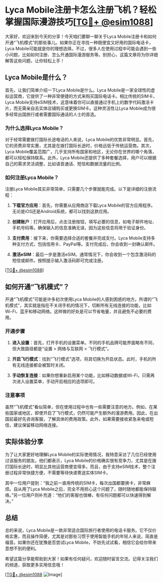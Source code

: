 # Lyca Mobile注册卡怎么注册飞机？轻松掌握国际漫游技巧[[TG💪+ @esim1088](https://t.me/s/esim1088)]

大家好，欢迎来到今天的分享！今天咱们要聊一聊关于Lyca Mobile注册卡和如何开通“飞机模式”的那些事儿。如果你正在寻找一种既便宜又好用的国际电话卡，Lyca Mobile可能就是你的理想选择。不过，很多人在使用过程中可能会遇到一些小问题，比如如何注册、怎么开通国际漫游服务等。别担心，这篇文章将为你详细解答这些问题，让你轻松上手！

## Lyca Mobile是什么？

首先，让我们简单介绍一下Lyca Mobile是什么。Lyca Mobile是一家全球性的虚拟运营商，它提供了一种非常便捷的方式来购买国际电话卡。相比传统的SIM卡，Lyca Mobile支持eSIM技术，这意味着你可以直接通过手机上的数字代码激活卡片，而无需亲自去实体店铺购买或更换SIM卡。这种灵活性让Lyca Mobile成为很多经常出国旅行或者需要国际通话的人士的首选。

### 为什么选择Lyca Mobile？

对于经常需要拨打国际长途电话的人来说，Lyca Mobile的优势非常明显。首先，它的资费非常实惠，尤其是在拨打国际长途时，价格远低于传统运营商。其次，Lyca Mobile覆盖范围广，几乎支持所有国家和地区，无论你在世界的哪个角落，都可以轻松保持联系。此外，Lyca Mobile还提供了多种套餐选择，用户可以根据自己的需求灵活调整，比如语音通话、短信和数据流量的比例。

### 如何注册Lyca Mobile？

注册Lyca Mobile其实非常简单，只需要几个步骤就能完成。以下是详细的注册流程：

1. **下载官方应用**：首先，你需要从应用商店下载Lyca Mobile的官方应用程序。无论是iOS还是Android系统，都可以找到这款应用。
   
2. **创建账户**：打开应用后，点击注册按钮，填写必要的信息，如电子邮件地址、手机号码等。确保输入的信息准确无误，因为这些信息将用于验证身份。

3. **支付费用**：接下来，你需要选择合适的套餐并完成支付。Lyca Mobile支持多种支付方式，包括信用卡、PayPal等。支付完成后，你会收到一封确认邮件。

4. **激活eSIM**：最后一步是激活eSIM。通常情况下，你会收到一个包含激活码的短信或邮件。按照提示输入激活码即可完成注册。

[[TG💪+ @esim1088](https://t.me/s/esim1088)]

## 如何开通“飞机模式”？

开通“飞机模式”可能是许多初次使用Lyca Mobile的人感到困惑的地方。所谓的“飞机模式”，其实就是指在不关闭手机的情况下，切断所有无线连接的功能，比如Wi-Fi、蓝牙和移动网络。这样做的好处是可以节省电量，并且避免不必要的费用。

### 开通步骤

1. **进入设置**：首先，打开手机的设置菜单。不同的手机品牌可能界面略有不同，但大致路径都是“设置 > 网络与互联网 > 飞行模式”。

2. **开启飞行模式**：找到“飞行模式”选项，将其切换为开启状态。此时，手机的所有无线连接都会被暂时关闭。

3. **手动恢复连接**：如果你想重新启用某个功能，比如移动数据或Wi-Fi，只需再次进入设置菜单，手动开启相应的选项即可。

### 注意事项

虽然“飞机模式”看似简单，但在使用过程中也有一些需要注意的地方。例如，在某些国家或地区，即使开启了飞行模式，仍然可能产生额外的漫游费用。因此，在出国前最好先咨询客服，了解具体的费用政策。此外，如果需要接收紧急来电或短信，建议保留移动网络连接。

## 实际体验分享

为了让大家更好地理解Lyca Mobile的实际使用情况，我特意采访了几位已经使用过该服务的朋友。他们都表示，Lyca Mobile的价格确实很有竞争力，尤其是在拨打国际长途时，明显比其他运营商便宜得多。而且，由于支持eSIM技术，整个注册过程非常快捷方便，不需要等待快递寄送实体SIM卡。

其中一位用户提到：“我之前一直用传统的SIM卡，每次出国都要换卡，非常麻烦。自从用了Lyca Mobile之后，完全不用担心这个问题了，随时随地都能保持联络。”另一位用户则补充道：“他们的客服也很棒，有任何问题都可以快速得到解决。”

## 总结

总的来说，Lyca Mobile是一款非常适合国际旅行者使用的电话卡服务。它不仅价格实惠，而且操作简便，尤其是对那些习惯于使用智能手机的年轻人来说，简直是福音。如果你还在犹豫是否尝试Lyca Mobile，不妨先试试看，相信它会给你带来意想不到的便利。

希望这篇分享能帮助到大家！如果有任何疑问，欢迎随时留言交流。记得关注我们的频道，获取更多实用信息哦！

[[TG💪+ @esim1088](https://t.me/s/esim1088) ![Image](https://i.postimg.cc/4NQfJmqS/Snipaste-2025-05-13-00-14-12.png)]
